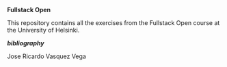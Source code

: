 **Fullstack Open**

This repository contains all the exercises from the Fullstack Open course at the University of Helsinki.

***bibliography***

Jose Ricardo Vasquez Vega